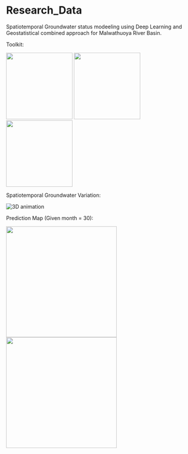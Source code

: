 # Research_Data

Spatiotemporal Groundwater status modeeling using Deep Learning and Geostatistical combined approach for Malwathuoya River Basin.

Toolkit:

<img src="https://github.com/kisalchandula/Groundwater-Research-Malwathuoya/assets/62669106/0e525704-50c7-4cfe-9817-f24d1e9a9e5c" width="180" height="180"/>
<img src="https://github.com/kisalchandula/Groundwater-Research-Malwathuoya/assets/62669106/3744790d-be03-46ab-8637-8d67b338d961" width="180" height="180"/>
<img src="https://github.com/kisalchandula/Groundwater-Research-Malwathuoya/assets/62669106/e09e519d-832e-40be-934b-e3078120640a" width="180" height="180"/>

Spatiotemporal Groundwater Variation:

![3D animation](https://github.com/kisalchandula/Groundwater-Research-Malwathuoya/assets/62669106/659d2fc1-ef06-4fe3-aab0-d93fcdfaa99c)

Prediction Map (Given month = 30):

<img src="https://github.com/kisalchandula/Groundwater-Research-Malwathuoya/assets/62669106/f7f14146-29a1-4cbc-bf7b-66b311bb2d62" width="300"/>
<img src="https://github.com/kisalchandula/Groundwater-Research-Malwathuoya/assets/62669106/fe6c8a89-90c6-46f4-ba71-57d71bc24733" width="300"/> 


